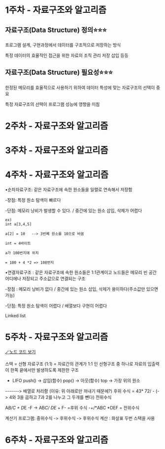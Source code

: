 # 1주차 - 자료구조와 알고리즘
## 자료구조(Data Structure) 정의⭐⭐⭐
프로그램 설계, 구현과정에서 데이터를 구조적으로 저장하는 방식

특정 데이터의 효율적인 접근을 위한 자료의 조직 관리 저장 삽입 등등
## 자료구조(Data Structure) 필요성⭐⭐⭐
한정된 메모리를 효율적으로 사용하기 위하여 데이터 특성에 맞는 자료구조의 선택이 중요

특정 자료구조의 선택이 프로그램 성능에 영향을 미침


  
# 2주차 - 자료구조와 알고리즘

# 3주차 - 자료구조와 알고리즘

# 4주차 - 자료구조와 알고리즘
•순차자료구조: 같은 자료구조에 속한 원소들을 일렬로 연속해서 저장함

-장점: 특정 원소 탐색이 빠르다

-단점: 메모리 낭비가 발생할 수 있다. /
         중간에 있는 원소 삽입, 삭제가 어렵다
```
ex) 
int a[3,4,5]
  
a[2] = 10   --> 3번쩨 원소를 10으로 바꿈

int = 4바이트

a가 100번지에 위치

= 100 + 4 *2 => 108번지 
```    
•연결자료구조 : 같은 자료구조에 속한 원소들은 1:1관계이고 노드들은 메모리 빈 공간 어디에나 저장되고 주소값으로 연결되는 구조

-장점 : 메모리 낭비가 없다 /
       중간에 있는 원소 삽입, 삭제가 용이하다(주소값만 있으면 가능)

-단점: 특정 원소 탐색이 어렵다 /
      배열보다 구현이 어렵다

Linked list


# 5주차 - 자료구조와 알고리즘

[🪄노드 코드 보기](py/5week/w5-1.py) 

스택
= 선형 자료구조 (1:1)
= 자료간의 관계가 1:1 인 선형구조 중 하나로 자료의 입출력이 한쪽 끝에서만 발생하도록 제한한 구조
- LIFO
push() -> 삽입(함수)
pop() -> 아웃(함수)
top -> 가장 위의 원소 

-------> 배열로 처리함 (이유: 위 아래로만 꺼내기 때문에?)
 후위 수식 
= 43* 72/ - (-> 4와 3을 곱하고 7과 2를 나누고  그 두개를 뺀다)
전위수식

A*B/C + D*E -F
-> AB*C/ DE*  +  F- =후위 수식
-+/*ABC *DEF = 전위수식

계산기 프로그램: 중위수식 -> 후위수식 -> 후위수식 계산 : 화살표 두번 스택을 사용


# 6주차 - 자료구조와 알고리즘

